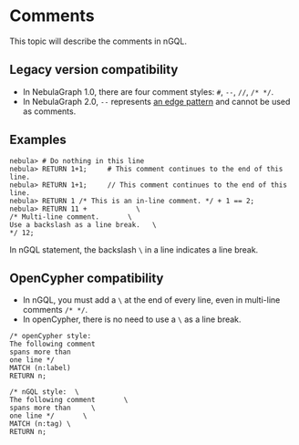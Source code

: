 # Comments

This topic will describe the comments in nGQL.

## Legacy version compatibility

* In NebulaGraph 1.0, there are four comment styles: `#`, `--`, `//`, `/* */`.
* In NebulaGraph 2.0, `--` represents [an edge pattern](../../3.ngql-guide/1.nGQL-overview/3.graph-patterns.md) and cannot be used as comments.

## Examples

```ngql
nebula> # Do nothing in this line
nebula> RETURN 1+1;     # This comment continues to the end of this line.
nebula> RETURN 1+1;     // This comment continues to the end of this line.
nebula> RETURN 1 /* This is an in-line comment. */ + 1 == 2;
nebula> RETURN 11 +            \
/* Multi-line comment.       \
Use a backslash as a line break.   \
*/ 12;
```

In nGQL statement, the backslash `\` in a line indicates a line break.

## OpenCypher compatibility

* In nGQL, you must add a `\` at the end of every line, even in multi-line comments `/* */`.
* In openCypher, there is no need to use a `\` as a line break.

```openCypher
/* openCypher style:
The following comment
spans more than
one line */
MATCH (n:label)
RETURN n;
```

```ngql
/* nGQL style:  \
The following comment       \
spans more than     \
one line */       \
MATCH (n:tag) \
RETURN n;
```

